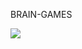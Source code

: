 BRAIN-GAMES 

<a href="https://codeclimate.com/github/gioahnn/frontend-project-lvl1/maintainability"><img src="https://api.codeclimate.com/v1/badges/268b83ce0bed46987dff/maintainability" /></a>
